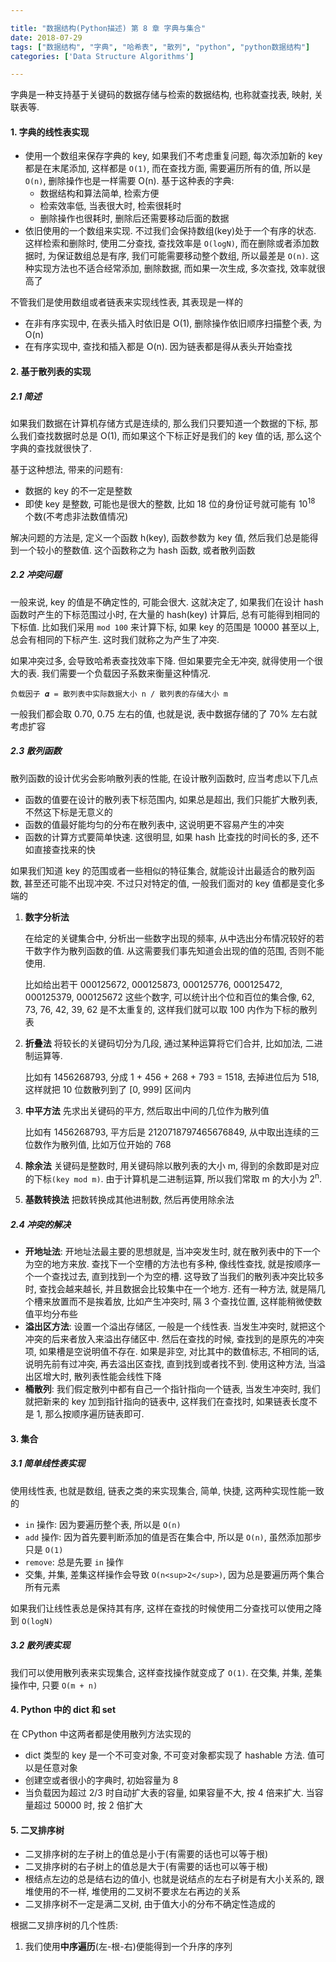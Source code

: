 ```yaml
---

title: "数据结构(Python描述) 第 8 章 字典与集合"
date: 2018-07-29
tags: ["数据结构", "字典", "哈希表", "散列", "python", "python数据结构"]
categories: ['Data Structure Algorithms']

---
```




字典是一种支持基于关键码的数据存储与检索的数据结构, 也称就查找表, 映射, 关联表等.

#### 1. 字典的线性表实现

* 使用一个数组来保存字典的 key, 如果我们不考虑重复问题, 每次添加新的 key 都是在末尾添加, 这样都是 `O(1)`, 而在查找方面, 需要遍历所有的值, 所以是 `O(n)`, 删除操作也是一样需要 O(n). 基于这种表的字典: 
  * 数据结构和算法简单, 检索方便
  * 检索效率低, 当表很大时, 检索很耗时
  * 删除操作也很耗时, 删除后还需要移动后面的数据
* 依旧使用的一个数组来实现. 不过我们会保持数组(key)处于一个有序的状态. 这样检索和删除时, 使用二分查找, 查找效率是 `O(logN)`, 而在删除或者添加数据时, 为保证数组总是有序, 我们可能需要移动整个数组, 所以最差是 `O(n)`. 这种实现方法也不适合经常添加, 删除数据, 而如果一次生成, 多次查找, 效率就很高了

不管我们是使用数组或者链表来实现线性表, 其表现是一样的

* 在非有序实现中, 在表头插入时依旧是 O(1), 删除操作依旧顺序扫描整个表, 为 O(n)
* 在有序实现中, 查找和插入都是 O(n). 因为链表都是得从表头开始查找

#### 2. 基于散列表的实现

##### 2.1 简述

如果我们数据在计算机存储方式是连续的, 那么我们只要知道一个数据的下标, 那么我们查找数据时总是 O(1), 而如果这个下标正好是我们的 key 值的话, 那么这个字典的查找就很快了.

基于这种想法, 带来的问题有:

* 数据的 key 的不一定是整数
* 即使 key 是整数, 可能也是很大的整数, 比如 18 位的身份证号就可能有 10<sup>18</sup> 个数(不考虑非法数值情况)

解决问题的方法是, 定义一个函数 h(key), 函数参数为 key 值, 然后我们总是能得到一个较小的整数值. 这个函数称之为 hash 函数, 或者散列函数

##### 2.2 冲突问题

一般来说, key 的值是不确定性的, 可能会很大. 这就决定了, 如果我们在设计 hash 函数时产生的下标范围过小时, 在大量的 hash(key) 计算后, 总有可能得到相同的下标值. 比如我们采用 `mod 100` 来计算下标, 如果 key 的范围是 10000 甚至以上, 总会有相同的下标产生. 这时我们就称之为产生了冲突.

如果冲突过多, 会导致哈希表查找效率下降. 但如果要完全无冲突, 就得使用一个很大的表. 我们需要一个负载因子系数来衡量这种情况.

`负载因子 𝜶 = 散列表中实际数据大小 n / 散列表的存储大小 m`

一般我们都会取 0.70, 0.75 左右的值, 也就是说, 表中数据存储的了 70% 左右就考虑扩容

##### 2.3 散列函数

散列函数的设计优劣会影响散列表的性能, 在设计散列函数时, 应当考虑以下几点

* 函数的值要在设计的散列表下标范围内, 如果总是超出, 我们只能扩大散列表, 不然这下标是无意义的
* 函数的值最好能均匀的分布在散列表中, 这说明更不容易产生的冲突
* 函数的计算方式要简单快速. 这很明显, 如果 hash 比查找的时间长的多, 还不如直接查找来的快

如果我们知道 key 的范围或者一些相似的特征集合, 就能设计出最适合的散列函数, 甚至还可能不出现冲突. 不过只对特定的值, 一般我们面对的 key 值都是变化多端的

1. **数字分析法**

   在给定的关键集合中, 分析出一些数字出现的频率, 从中选出分布情况较好的若干数字作为散列函数的值. 从这需要我们事先知道会出现的值的范围, 否则不能使用. 

   比如给出若干 000125672, 000125873, 000125776, 000125472, 000125379, 000125672 这些个数字, 可以统计出个位和百位的集合像, 62, 73, 76, 42, 39, 62 是不太重复的, 这样我们就可以取 100 内作为下标的散列表

2. **折叠法**
   将较长的关键码切分为几段, 通过某种运算将它们合并, 比如加法, 二进制运算等.

   比如有 1456268793, 分成 1 + 456 + 268 + 793 = 1518, 去掉进位后为 518, 这样就把 10 位数散列到了 [0, 999] 区间内

3. **中平方法**
   先求出关键码的平方, 然后取出中间的几位作为散列值

   比如有 1456268793, 平方后是 2120718797465676849, 从中取出连续的三位数作为散列值, 比如万位开始的 768

4. **除余法**
   关键码是整数时, 用关键码除以散列表的大小 m, 得到的余数即是对应的下标`(key mod m)`. 由于计算机是二进制运算, 所以我们常取 m 的大小为 2<sup>n</sup>. 

5. **基数转换法**
   把数转换成其他进制数, 然后再使用除余法

##### 2.4 冲突的解决

* **开地址法**: 开地址法最主要的思想就是, 当冲突发生时, 就在散列表中的下一个为空的地方来放. 
  查找下一个空槽的方法也有多种, 像线性查找, 就是按顺序一个一个查找过去, 直到找到一个为空的槽. 这导致了当我们的散列表冲突比较多时, 查找会越来越长, 并且数据会比较集中在一个地方. 还有一种方法, 就是隔几个槽来放置而不是挨着放, 比如产生冲突时, 隔 3 个查找位置, 这样能稍微使数值平均分布些
* **溢出区方法**: 设置一个溢出存储区, 一般是一个线性表. 当发生冲突时, 就把这个冲突的后来者放入来溢出存储区中. 然后在查找的时候, 查找到的是原先的冲突项, 如果槽是空说明值不存在. 如果是非空, 对比其中的数值标志, 不相同的话, 说明先前有过冲突, 再去溢出区查找, 直到找到或者找不到. 使用这种方法, 当溢出区增大时, 散列表性能会线性下降
* **桶散列**:  我们假定散列中都有自己一个指针指向一个链表, 当发生冲突时, 我们就把新来的 key 加到指针指向的链表中, 这样我们在查找时, 如果链表长度不是 1, 那么按顺序遍历链表即可.

#### 3. 集合

##### 3.1 简单线性表实现

使用线性表, 也就是数组, 链表之类的来实现集合, 简单, 快捷, 这两种实现性能一致的

* `in`  操作: 因为要遍历整个表, 所以是 `O(n)`
* `add` 操作: 因为首先要判断添加的值是否在集合中, 所以是 `O(n)`, 虽然添加那步只是 `O(1)`
* `remove`: 总是先要 `in` 操作
* 交集, 并集, 差集这样操作会导致 `O(n<sup>2</sup>)`, 因为总是要遍历两个集合所有元素

如果我们让线性表总是保持其有序, 这样在查找的时候使用二分查找可以使用之降到 `O(logN)`

##### 3.2 散列表实现

我们可以使用散列表来实现集合, 这样查找操作就变成了 `O(1)`. 在交集, 并集, 差集操作中, 只要 `O(m + n)`

#### 4. Python 中的 dict 和 set

在 CPython 中这两者都是使用散列方法实现的

* dict 类型的 key 是一个不可变对象, 不可变对象都实现了 hashable 方法. 值可以是任意对象
* 创建空或者很小的字典时, 初始容量为 8
* 当负载因为超过 2/3 时自动扩大表的容量, 如果容量不大, 按 4 倍来扩大. 当容量超过 50000 时, 按 2 倍扩大

#### 5. 二叉排序树

* 二叉排序树的左子树上的值总是小于(有需要的话也可以等于根)
* 二叉排序树的右子树上的值总是大于(有需要的话也可以等于根)
* 根结点左边的总是结右边的值小, 也就是说结点的左右子树是有大小关系的, 跟堆使用的不一样, 堆使用的二叉树不要求左右再边的关系
* 二叉排序树不一定是满二叉树, 由于值大小的分布不确定性造成的

根据二叉排序树的几个性质:

1. 我们使用**中序遍历**(左-根-右)便能得到一个升序的序列













